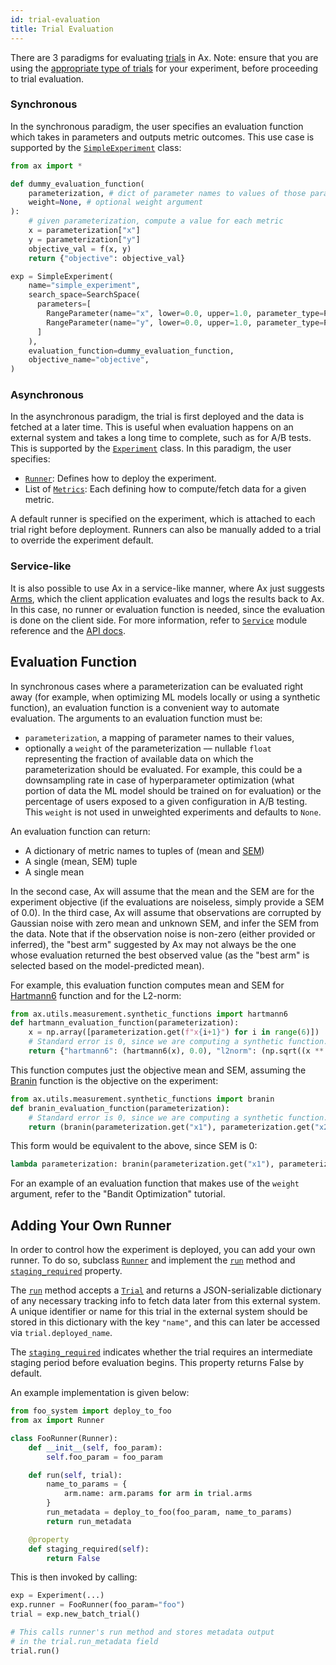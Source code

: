 ```yaml
---
id: trial-evaluation
title: Trial Evaluation
---
```


There are 3 paradigms for evaluating [trials](glossary.md#trial) in Ax.
Note: ensure that you are using the [appropriate type of trials](core.md#trial-vs-batched-trial) for your experiment, before proceeding to trial evaluation.

### Synchronous

In the synchronous paradigm, the user specifies an evaluation function which takes in parameters and outputs metric outcomes. This use case is supported by the [```SimpleExperiment```](/api/core.html#module-ax.core.simple_experiment) class:

```python
from ax import *

def dummy_evaluation_function(
    parameterization, # dict of parameter names to values of those parameters
    weight=None, # optional weight argument
):
    # given parameterization, compute a value for each metric
    x = parameterization["x"]
    y = parameterization["y"]
    objective_val = f(x, y)
    return {"objective": objective_val}

exp = SimpleExperiment(
    name="simple_experiment",
    search_space=SearchSpace(
      parameters=[
        RangeParameter(name="x", lower=0.0, upper=1.0, parameter_type=ParameterType.FLOAT),
        RangeParameter(name="y", lower=0.0, upper=1.0, parameter_type=ParameterType.FLOAT),
      ]
    ),
    evaluation_function=dummy_evaluation_function,
    objective_name="objective",
)
```

### Asynchronous

In the asynchronous paradigm, the trial is first deployed and the data is fetched at a later time. This is useful when evaluation happens on an external system and takes a long time to complete, such as for A/B tests. This is supported by the [```Experiment```](/api/core.html#module-ax.core.experiment) class. In this paradigm, the user specifies:
  * [`Runner`](../api/core.html#ax.core.runner.Runner): Defines how to deploy the experiment.
  * List of [`Metrics`](../api/core.html#ax.core.metric.Metric): Each defining how to compute/fetch data for a given metric.

A default runner is specified on the experiment, which is attached to each trial right before deployment. Runners can also be manually added to a trial to override the experiment default.


### Service-like

It is also possible to use Ax in a service-like manner, where Ax just suggests
[Arms](glossary.md#arm), which the client application evaluates and logs the results
back to Ax. In this case, no runner or evaluation function is needed,
since the evaluation is done on the client side. For more information,
refer to [```Service```](/api/service.html) module
reference and the [API docs](api.md).


## Evaluation Function

In synchronous cases where a parameterization can be evaluated right away (for example, when optimizing ML models locally or using a synthetic function), an evaluation function is a convenient way to automate evaluation. The arguments to an evaluation function must be:
- `parameterization`, a mapping of parameter names to their values,
- optionally a `weight` of the parameterization –– nullable `float` representing the fraction of available data on which the parameterization should be evaluated. For example, this could be a downsampling rate in case of hyperparameter optimization (what portion of data the ML model should be trained on for evaluation) or the percentage of users exposed to a given configuration in A/B testing. This `weight` is not used in unweighted experiments and defaults to `None`.

An evaluation function can return:
- A dictionary of metric names to tuples of (mean and [SEM](glossary.md#sem))
- A single (mean, SEM) tuple
- A single mean

In the second case, Ax will assume that the mean and the SEM are for the experiment objective (if the evaluations are noiseless, simply provide a SEM of 0.0). In the third case, Ax will assume that observations are corrupted by Gaussian noise with zero mean and unknown SEM, and infer the SEM from the data. Note that if the observation noise is non-zero (either provided or inferred), the "best arm" suggested by Ax may not always be the one whose evaluation returned the best observed value (as the "best arm" is selected based on the model-predicted mean).

For example, this evaluation function computes mean and SEM for [Hartmann6](https://www.sfu.ca/~ssurjano/hart6.html) function and for the L2-norm:

```python
from ax.utils.measurement.synthetic_functions import hartmann6
def hartmann_evaluation_function(parameterization):
    x = np.array([parameterization.get(f"x{i+1}") for i in range(6)])
    # Standard error is 0, since we are computing a synthetic function.
    return {"hartmann6": (hartmann6(x), 0.0), "l2norm": (np.sqrt((x ** 2).sum()), 0.0)}
```

This function computes just the objective mean and SEM, assuming the [Branin](https://www.sfu.ca/~ssurjano/branin.html) function is the objective on the experiment:

```python
from ax.utils.measurement.synthetic_functions import branin
def branin_evaluation_function(parameterization):
    # Standard error is 0, since we are computing a synthetic function.
    return (branin(parameterization.get("x1"), parameterization.get("x2")), 0.0)
```

This form would be equivalent to the above, since SEM is 0:

```python
lambda parameterization: branin(parameterization.get("x1"), parameterization.get("x2"))
```

For an example of an evaluation function that makes use of the `weight` argument, refer to the "Bandit Optimization" tutorial.
## Adding Your Own Runner

In order to control how the experiment is deployed, you can add your own runner. To do so, subclass [`Runner`](../api/core.html#ax.core.runner.Runner) and implement the [`run`](../api/core.html#ax.core.runner.Runner.run) method and [`staging_required`](../api/core.html#ax.core.runner.Runner.staging_required) property.

The [`run`](../api/core.html#ax.core.runner.Runner.run) method accepts a [`Trial`](../api/core.html#ax.core.trial.Trial) and returns a JSON-serializable dictionary of any necessary tracking info to fetch data later from this external system. A unique identifier or name for this trial in the external system should be stored in this dictionary with the key `"name"`, and this can later be accessed via `trial.deployed_name`.

The [`staging_required`](../api/core.html#ax.core.runner.Runner.staging_required) indicates whether the trial requires an intermediate staging period before evaluation begins. This property returns False by default.

An example implementation is given below:

```python
from foo_system import deploy_to_foo
from ax import Runner

class FooRunner(Runner):
    def __init__(self, foo_param):
        self.foo_param = foo_param

    def run(self, trial):
        name_to_params = {
            arm.name: arm.params for arm in trial.arms
        }
        run_metadata = deploy_to_foo(foo_param, name_to_params)
        return run_metadata

    @property
    def staging_required(self):
        return False
```

This is then invoked by calling:

```python
exp = Experiment(...)
exp.runner = FooRunner(foo_param="foo")
trial = exp.new_batch_trial()

# This calls runner's run method and stores metadata output
# in the trial.run_metadata field
trial.run()
```
